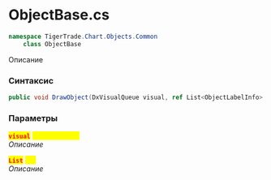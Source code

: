 
# ObjectBase.cs
```csharp
namespace TigerTrade.Chart.Objects.Common  
    class ObjectBase
```

Описание

### Синтаксис
```csharp
public void DrawObject(DxVisualQueue visual, ref List<ObjectLabelInfo> labels)
```

### Параметры  
<mark style="color:red;">**`visual`**</mark> <mark style="color:yellow;">`DxVisualQueue`</mark>  
 *Описание*  
  
<mark style="color:red;">**`List`**</mark> <mark style="color:yellow;">`ref`</mark>  
 *Описание*  
  

                    
                    